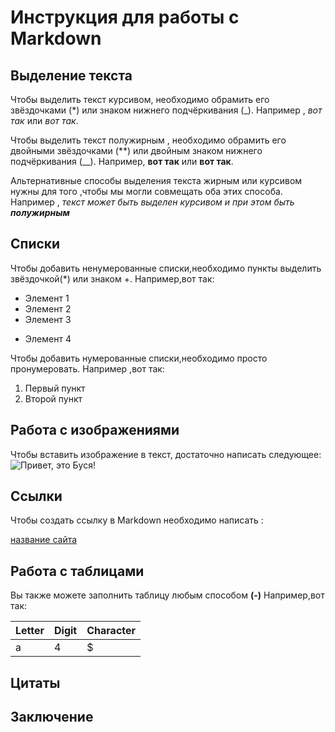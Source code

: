 # Инструкция для работы с Markdown

## Выделение текста

Чтобы выделить текст курсивом, необходимо обрамить его звёздочками (*) или знаком нижнего подчёркивания (_). Например , *вот так* или _вот так_.

Чтобы выделить текст полужирным , необходимо обрамить его двойными звёздочками (**) или двойным знаком нижнего подчёркивания (__). Например, **вот так** или __вот так__.

Альтернативные способы выделения текста жирным или курсивом нужны для того ,чтобы мы могли совмещать оба этих способа. Например , _текст может быть выделен курсивом и при этом быть **полужирным**_


## Списки

Чтобы добавить ненумерованные списки,необходимо пункты выделить звёздочкой(*) или знаком +.  Например,вот так:
* Элемент 1
* Элемент 2
* Элемент 3
+ Элемент 4

Чтобы добавить нумерованные списки,необходимо просто пронумеровать. Например ,вот так:
1. Первый пункт
2. Второй пункт


## Работа с изображениями

Чтобы вставить изображение в текст, достаточно написать следующее:
![Привет, это Буся!](Cat.jpg)

## Ссылки
Чтобы создать ссылку в Markdown необходимо написать :

 [название сайта](https://gb.ru/)



## Работа с таблицами

Вы также можете заполнить таблицу любым способом **(-)** 
Например,вот так:

Letter | Digit | Character
------ | ------|----------
a      | 4     | $


## Цитаты

## Заключение










